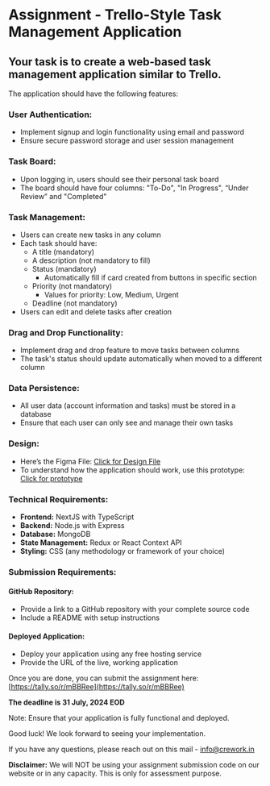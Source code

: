 # Assignment - Trello-Style Task Management Application

## Your task is to create a web-based task management application similar to Trello.

The application should have the following features:

### User Authentication:
- Implement signup and login functionality using email and password
- Ensure secure password storage and user session management

### Task Board:
- Upon logging in, users should see their personal task board
- The board should have four columns: "To-Do", "In Progress", “Under Review” and "Completed"

### Task Management:
- Users can create new tasks in any column
- Each task should have:
  - A title (mandatory)
  - A description (not mandatory to fill)
  - Status (mandatory)
    - Automatically fill if card created from buttons in specific section
  - Priority (not mandatory)
    - Values for priority: Low, Medium, Urgent
  - Deadline (not mandatory)
- Users can edit and delete tasks after creation

### Drag and Drop Functionality:
- Implement drag and drop feature to move tasks between columns
- The task's status should update automatically when moved to a different column

### Data Persistence:
- All user data (account information and tasks) must be stored in a database
- Ensure that each user can only see and manage their own tasks

### Design:
- Here’s the Figma File: [Click for Design File](https://www.figma.com/)
- To understand how the application should work, use this prototype: [Click for prototype](https://www.figma.com/)

### Technical Requirements:
- **Frontend:** NextJS with TypeScript
- **Backend:** Node.js with Express
- **Database:** MongoDB
- **State Management:** Redux or React Context API
- **Styling:** CSS (any methodology or framework of your choice)

### Submission Requirements:
#### GitHub Repository:
- Provide a link to a GitHub repository with your complete source code
- Include a README with setup instructions

#### Deployed Application:
- Deploy your application using any free hosting service
- Provide the URL of the live, working application

Once you are done, you can submit the assignment here: [https://tally.so/r/mBBRee](https://tally.so/r/mBBRee)

**The deadline is 31 July, 2024 EOD**

Note: Ensure that your application is fully functional and deployed.

Good luck! We look forward to seeing your implementation.

If you have any questions, please reach out on this mail - info@crework.in

**Disclaimer:** We will NOT be using your assignment submission code on our website or in any capacity. This is only for assessment purpose.
